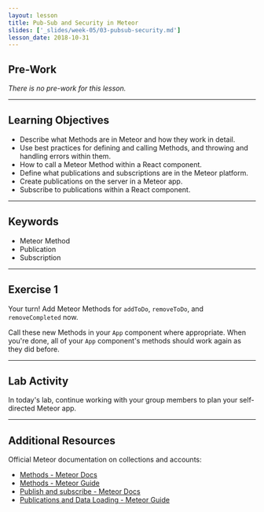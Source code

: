 ```yaml
---
layout: lesson
title: Pub-Sub and Security in Meteor
slides: ['_slides/week-05/03-pubsub-security.md']
lesson_date: 2018-10-31
---
```


## Pre-Work

_There is no pre-work for this lesson._

---

## Learning Objectives

- Describe what Methods are in Meteor and how they work in detail.
- Use best practices for defining and calling Methods, and throwing and handling errors within them.
- How to call a Meteor Method within a React component.
- Define what publications and subscriptions are in the Meteor platform.
- Create publications on the server in a Meteor app.
- Subscribe to publications within a React component.

---

## Keywords

- Meteor Method
- Publication
- Subscription

---

## Exercise 1

Your turn! Add Meteor Methods for `addToDo`, `removeToDo`, and `removeCompleted` now.

Call these new Methods in your `App` component where appropriate. When you're done, all of your `App` component's methods should work again as they did before.

---

## Lab Activity

In today's lab, continue working with your group members to plan your self-directed Meteor app.

---

## Additional Resources

Official Meteor documentation on collections and accounts:

- [Methods - Meteor Docs](https://docs.meteor.com/api/methods.html)
- [Methods - Meteor Guide](https://guide.meteor.com/methods.html)
- [Publish and subscribe - Meteor Docs](https://docs.meteor.com/api/pubsub.html)
- [Publications and Data Loading - Meteor Guide](https://guide.meteor.com/data-loading.html)
